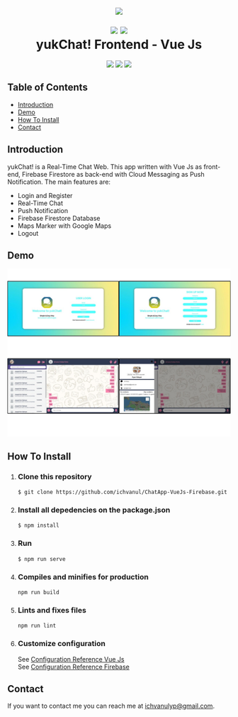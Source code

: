<h1 align="center">
  <br>
  <img src="https://cdn-images-1.medium.com/fit/t/1600/480/1*wiNrwnAnwjBzbjlXUgrj6A.png" width="300">
  <br>
  <img src="https://github.com/shoelfikar/chatmee-with-Vuejs-Firebase/blob/master/src/assets/chatmee/chatMee1.png" width="150">
  <img src="https://www.diseprog.com/wp-content/uploads/2019/04/vuejs-logo-333x310.png" width="150" style="margin-top:20px">
  <br>
  yukChat! Frontend - Vue Js
  <br>
</h1>

<p align="center">
  <img src="https://img.shields.io/badge/Vue%20Js-v2.6.11-yellow">
  <img src="https://img.shields.io/badge/Firebase-v7.14.2-ff69b4">
  <img src="https://img.shields.io/badge/Vue2GoogleMaps-v0.10.7-important">
</p>

## Table of Contents

- [Introduction](#introduction)
- [Demo](#demo)
- [How To Install](#how-to-install)
- [Contact](#contact)

## Introduction

yukChat! is a Real-Time Chat Web. This app written with Vue Js as front-end, Firebase Firestore as back-end with Cloud Messaging as Push Notification. The main features are:

- Login and Register
- Real-Time Chat
- Push Notification
- Firebase Firestore Database
- Maps Marker with Google Maps
- Logout

## Demo

![Screenshot](https://github.com/ichvanul/ChatApp-VueJs-Firebase/blob/master/src/assets/img/chat.jpg)

## How To Install

1. ### Clone this repository
   ```
   $ git clone https://github.com/ichvanul/ChatApp-VueJs-Firebase.git
   ```
2. ### Install all depedencies on the package.json
   ```
   $ npm install
   ```
3. ### Run
   ```
   $ npm run serve
   ```
4. ### Compiles and minifies for production
   ```
   npm run build
   ```
5. ### Lints and fixes files
   ```
   npm run lint
   ```
6. ### Customize configuration
   See [Configuration Reference Vue Js](https://cli.vuejs.org/config/)
   <br>
   See [Configuration Reference Firebase](https://firebase.google.com/)

## Contact

If you want to contact me you can reach me at <ichvanulyp@gmail.com>.
